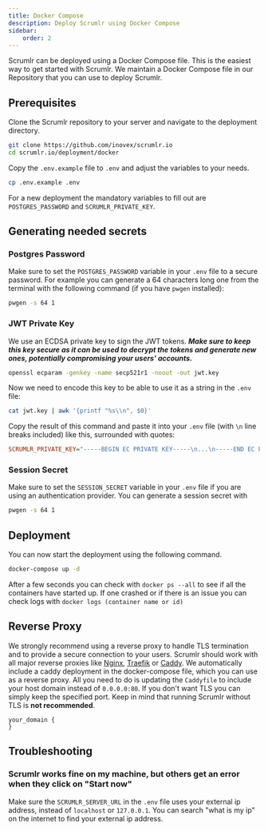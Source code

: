 ```yaml
---
title: Docker Compose
description: Deploy Scrumlr using Docker Compose
sidebar:
    order: 2
---
```


Scrumlr can be deployed using a Docker Compose file. This is the easiest way to get started with Scrumlr.
We maintain a Docker Compose file in our Repository that you can use to deploy Scrumlr.

## Prerequisites
Clone the Scrumlr repository to your server and navigate to the deployment directory.
```sh
git clone https://github.com/inovex/scrumlr.io
cd scrumlr.io/deployment/docker
```

Copy the `.env.example` file to `.env` and adjust the variables to your needs.
```sh
cp .env.example .env
```

For a new deployment the mandatory variables to fill out are `POSTGRES_PASSWORD` and `SCRUMLR_PRIVATE_KEY`.

## Generating needed secrets

### Postgres Password

Make sure to set the `POSTGRES_PASSWORD` variable in your `.env` file to a secure password. For example you can generate a 64 characters long one from the terminal with the following command (if you have `pwgen` installed):

```sh
pwgen -s 64 1
```
### JWT Private Key
We use an ECDSA private key to sign the JWT tokens.
***Make sure to keep this key secure as it can be used to decrypt the tokens and generate new ones, potentially compromising your users' accounts.***
```sh
openssl ecparam -genkey -name secp521r1 -noout -out jwt.key
```
Now we need to encode this key to be able to use it as a string in the `.env` file:
```sh
cat jwt.key | awk '{printf "%s\\n", $0}'
```

Copy the result of this command and paste it into your `.env` file (with `\n` line breaks included) like this, surrounded with quotes:

```ini
SCRUMLR_PRIVATE_KEY="-----BEGIN EC PRIVATE KEY-----\n...\n-----END EC PRIVATE KEY-----\n"
```

### Session Secret

Make sure to set the `SESSION_SECRET` variable in your `.env` file if you are using an authentication provider.
You can generate a session secret with

```sh
pwgen -s 64 1
```

## Deployment
You can now start the deployment using the following command.
```sh
docker-compose up -d
```

After a few seconds you can check with `docker ps --all` to see if all the containers have started up. If one crashed or if there is an issue you can check logs with `docker logs (container name or id)`

## Reverse Proxy
We strongly recommend using a reverse proxy to handle TLS termination and to provide a secure connection to your users.
Scrumlr should work with all major reverse proxies like [Nginx](https://nginx.org), [Traefik](https://traefik.io/traefik/) or [Caddy](https://caddyserver.com/docs/quick-starts/reverse-proxy).
We automatically include a caddy deployment in the docker-compose file, which you can use as a reverse proxy.
All you need to do is updating the `Caddyfile` to include your host domain instead of `0.0.0.0:80`.
If you don't want TLS you can simply keep the specified port.
Keep in mind that running Scrumlr without TLS is **not recommended**.

```
your_domain {
}
```

## Troubleshooting

### Scrumlr works fine on my machine, but others get an error when they click on "Start now"

Make sure the `SCRUMLR_SERVER_URL` in the `.env` file uses your external ip address, instead of `localhost` or `127.0.0.1`.
You can search "what is my ip" on the internet to find your external ip address.
